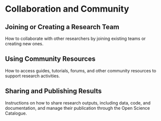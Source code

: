 # Collaboration and Community
## Joining or Creating a Research Team
How to collaborate with other researchers by joining existing teams or creating new ones.

## Using Community Resources
How to access guides, tutorials, forums, and other community resources to support research activities.

## Sharing and Publishing Results
Instructions on how to share research outputs, including data, code, and documentation, and manage their publication through the Open Science Catalogue.

